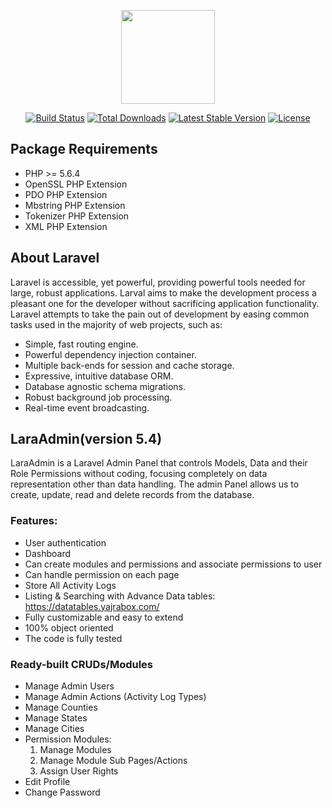 <p align="center"><a href="https://laravel.com" target="_blank"><img width="150"src="https://laravel.com/laravel.png"></a></p>

<p align="center">
<a href="https://travis-ci.org/laravel/framework"><img src="https://travis-ci.org/laravel/framework.svg" alt="Build Status"></a>
<a href="https://packagist.org/packages/laravel/framework"><img src="https://poser.pugx.org/laravel/framework/d/total.svg" alt="Total Downloads"></a>
<a href="https://packagist.org/packages/laravel/framework"><img src="https://poser.pugx.org/laravel/framework/v/stable.svg" alt="Latest Stable Version"></a>
<a href="https://packagist.org/packages/laravel/framework"><img src="https://poser.pugx.org/laravel/framework/license.svg" alt="License"></a>
</p>

## Package Requirements

- PHP >= 5.6.4
- OpenSSL PHP Extension
- PDO PHP Extension
- Mbstring PHP Extension
- Tokenizer PHP Extension
- XML PHP Extension


## About Laravel

Laravel is accessible, yet powerful, providing powerful tools needed for large, robust applications. Larval aims to make the development process a pleasant one for the developer without sacrificing application functionality. Laravel attempts to take the pain out of development by easing common tasks used in the majority of web projects, such as:

- Simple, fast routing engine.
- Powerful dependency injection container.
- Multiple back-ends for session and cache storage.
- Expressive, intuitive database ORM.
- Database agnostic schema migrations.
- Robust background job processing.
- Real-time event broadcasting.

## LaraAdmin(version 5.4)

LaraAdmin is a Laravel Admin Panel that controls Models, Data and their Role Permissions without coding, focusing completely on data representation other than data handling. The admin Panel allows us to create, update, read and delete records from the database.

### Features:

- User authentication
- Dashboard
- Can create modules and permissions and associate permissions to user
- Can handle permission on each page
- Store All Activity Logs
- Listing & Searching with Advance Data tables: https://datatables.yajrabox.com/
- Fully customizable and easy to extend
- 100% object oriented
- The code is fully tested

### Ready-built CRUDs/Modules

- Manage Admin Users
- Manage Admin Actions (Activity Log Types)
- Manage Counties
- Manage States
- Manage Cities	
- Permission Modules:
	1. Manage Modules
	2. Manage Module Sub Pages/Actions
	3. Assign User Rights
- Edit Profile	
- Change Password

